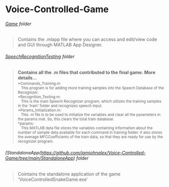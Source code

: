 # Voice-Controlled-Game
###### [Game](https://github.com/iamjohnalex/Voice-Controlled-Game/tree/main/Game) folder
>Contains the .mlapp file where you can access and edit/view code and GUI through MATLAB App Designer.

###### [SpeechRecognitionTesting](https://github.com/iamjohnalex/Voice-Controlled-Game/tree/main/SpeechRecognitionTesting) folder
>**Contains all the .m files that contributed to the final game. More details...**
<sub><br>*Commands_Training.m:<br>
  &nbsp;&nbsp;&nbsp;This program is for adding more training samples into the Speech Database 
  of the Recognizer. 
<br>*Recognition_Testing.m:<br>
  &nbsp;&nbsp;&nbsp;This is the main Speech Recognizer program, which utilizes the training
  samples in the 'train' folder and recognizes speech input.
<br>*Params_Initialization.m:<br>
  &nbsp;&nbsp;&nbsp;This .m file is to be used to initialize the variables and clear all the 
  parameters in the params.mat. So, this clears the total train database.
<br>*params:<br>
  &nbsp;&nbsp;&nbsp;This MATLAB data file stores the variables containing information about
  the number of sample data available for each command in training folder.
  It also stores the average MFCCoefficients of the train data, so that 
  they are ready for use by the recognizer program.</sub>

###### [StandaloneApp(https://github.com/iamjohnalex/Voice-Controlled-Game/tree/main/StandaloneApp) folder
>Cointains the standalone application of the game 'VoiceControlledSnakeGame.exe'
